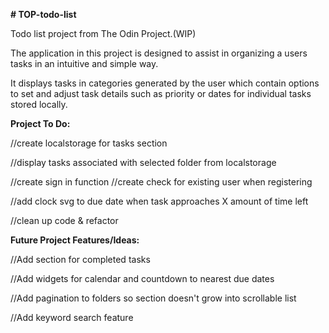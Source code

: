 **# TOP-todo-list**

Todo list project from The Odin Project.(WIP)

The application in this project is designed to assist in organizing a users tasks in an intuitive and simple way.

It displays tasks in categories generated by the user which contain options to set and adjust task details such as priority or dates for individual tasks stored locally.



**Project To Do:**

  //create localstorage for tasks section 

  //display tasks associated with selected folder from localstorage

  //create sign in function 
    //create check for existing user when registering

  //add clock svg to due date when task approaches X amount of time left

  //clean up code & refactor


**Future Project Features/Ideas:**

  //Add section for completed tasks
  
  //Add widgets for calendar and countdown to nearest due dates

  //Add pagination to folders so section doesn't grow into scrollable list

  //Add keyword search feature 

